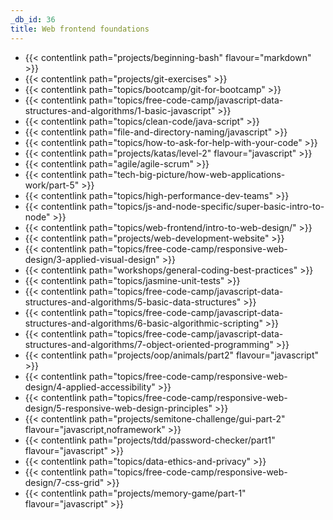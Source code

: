 ```yaml
---
_db_id: 36
title: Web frontend foundations
---
```


- {{< contentlink path="projects/beginning-bash" flavour="markdown" >}}
- {{< contentlink path="projects/git-exercises" >}}
- {{< contentlink path="topics/bootcamp/git-for-bootcamp" >}}
- {{< contentlink path="topics/free-code-camp/javascript-data-structures-and-algorithms/1-basic-javascript" >}}
- {{< contentlink path="topics/clean-code/java-script" >}}
- {{< contentlink path="file-and-directory-naming/javascript" >}}
- {{< contentlink path="topics/how-to-ask-for-help-with-your-code" >}}
- {{< contentlink path="projects/katas/level-2" flavour="javascript" >}}
- {{< contentlink path="agile/agile-scrum" >}}
- {{< contentlink path="tech-big-picture/how-web-applications-work/part-5" >}}
- {{< contentlink path="topics/high-performance-dev-teams" >}}
- {{< contentlink path="topics/js-and-node-specific/super-basic-intro-to-node" >}}
- {{< contentlink path="topics/web-frontend/intro-to-web-design/" >}}
- {{< contentlink path="projects/web-development-website" >}}
- {{< contentlink path="topics/free-code-camp/responsive-web-design/3-applied-visual-design" >}}
- {{< contentlink path="workshops/general-coding-best-practices" >}}
- {{< contentlink path="topics/jasmine-unit-tests" >}}
- {{< contentlink path="topics/free-code-camp/javascript-data-structures-and-algorithms/5-basic-data-structures" >}}
- {{< contentlink path="topics/free-code-camp/javascript-data-structures-and-algorithms/6-basic-algorithmic-scripting" >}}
- {{< contentlink path="topics/free-code-camp/javascript-data-structures-and-algorithms/7-object-oriented-programming" >}}
- {{< contentlink path="projects/oop/animals/part2"  flavour="javascript" >}}
- {{< contentlink path="topics/free-code-camp/responsive-web-design/4-applied-accessibility" >}}
- {{< contentlink path="topics/free-code-camp/responsive-web-design/5-responsive-web-design-principles" >}}
- {{< contentlink path="projects/semitone-challenge/gui-part-2"  flavour="javascript,noframework" >}}
- {{< contentlink path="projects/tdd/password-checker/part1" flavour="javascript" >}}
- {{< contentlink path="topics/data-ethics-and-privacy" >}}
- {{< contentlink path="topics/free-code-camp/responsive-web-design/7-css-grid" >}}
- {{< contentlink path="projects/memory-game/part-1" flavour="javascript" >}}
